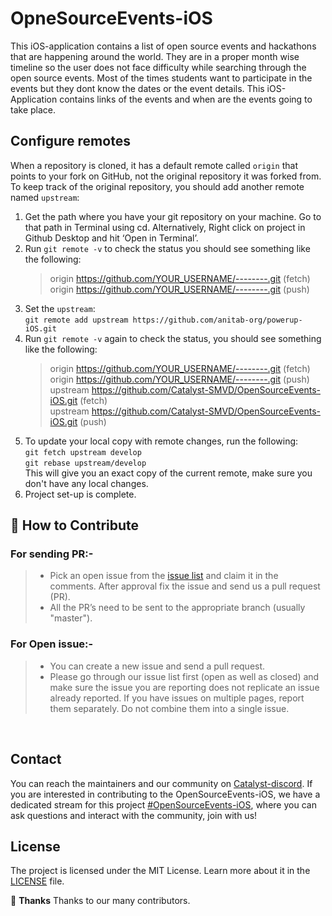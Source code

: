 # OpneSourceEvents-iOS

This iOS-application contains a list of open source events and hackathons that are happening around the world. They are in a proper month wise timeline so the user does not face difficulty while searching through the open source events. Most of the times students want to participate in the events but they dont know the dates or the event details. This iOS-Application contains links of the events and when are the events going to take place.

## Configure remotes

When a repository is cloned, it has a default remote called `origin` that points to your fork on GitHub, not the original repository it was forked from. To keep track of the original repository, you should add another remote named `upstream`:<br />

1. Get the path where you have your git repository on your machine. Go to that path in Terminal using cd. Alternatively, Right click on project in Github Desktop and hit ‘Open in Terminal’.<br />
2. Run `git remote -v` to check the status you should see something like the following:<br />
   > origin https://github.com/YOUR_USERNAME/--------.git (fetch)<br />
   > origin https://github.com/YOUR_USERNAME/--------.git (push)<br />
3. Set the `upstream`:<br />
   `git remote add upstream https://github.com/anitab-org/powerup-iOS.git`<br />
4. Run `git remote -v` again to check the status, you should see something like the following:<br />
   > origin https://github.com/YOUR_USERNAME/--------.git (fetch)<br />
   > origin https://github.com/YOUR_USERNAME/--------.git (push)<br />
   > upstream https://github.com/Catalyst-SMVD/OpenSourceEvents-iOS.git (fetch)<br />
   > upstream https://github.com/Catalyst-SMVD/OpenSourceEvents-iOS.git (push)<br />
5. To update your local copy with remote changes, run the following:<br />
   `git fetch upstream develop`<br />
   `git rebase upstream/develop`<br />
   This will give you an exact copy of the current remote, make sure you don't have any local changes.<br />
6. Project set-up is complete.

## 🤝 How to Contribute

### For sending PR:-

> - Pick an open issue from the [issue list](https://github.com/Catalyst-SMVD/OpenSourceEvents-iOS/issues) and claim it in the comments. After approval fix the issue and send us a pull request (PR).
> - All the PR’s need to be sent to the appropriate branch (usually "master").

### For Open issue:-

> - You can create a new issue and send a pull request.
> - Please go through our issue list first (open as well as closed) and make sure the issue you are reporting does not replicate an issue already reported. If you have issues on multiple pages, report them separately. Do not combine them into a single issue.

<br>

## Contact

You can reach the maintainers and our community on [Catalyst-discord](https://discord.gg/dHtDhHa). If you are interested in contributing to the OpenSourceEvents-iOS, we have a dedicated stream for this project [#OpenSourceEvents-iOS](https://discord.gg/9wmvkGW), where you can ask questions and interact with the community, join with us!

## License

The project is licensed under the MIT License. Learn more about it in the [LICENSE](https://github.com/Catalyst-CSE/OpenSourceEvents-iOS/blob/master/LICENSE) file.

💜 **Thanks**
Thanks to our many contributors.
